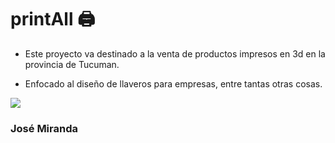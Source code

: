 # printAll 🖨️
- Este proyecto va destinado a la venta de productos impresos en 3d en la provincia de Tucuman.

- Enfocado al diseño de llaveros para empresas, entre tantas otras cosas.

![](https://media.printables.com/media/prints/940864/images/7189166_fd9abcb4-5182-470a-b5ee-6a14bc59f6b3_f5ff5768-3456-411a-8121-d3aab4f486cc/thumbs/inside/1600x1200/jpeg/img_8398.webp)

### José Miranda